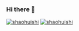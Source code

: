 ### Hi there 👋

<!--
**shaohuishi/shaohuishi** is a ✨ _special_ ✨ repository because its `README.md` (this file) appears on your GitHub profile.

Here are some ideas to get you started:

- 🔭 I’m currently working on ...
- 🌱 I’m currently learning ...
- 👯 I’m looking to collaborate on ...
- 🤔 I’m looking for help with ...
- 💬 Ask me about ...
- 📫 How to reach me: ...
- 😄 Pronouns: ...
- ⚡ Fun fact: ...
-->
[![shaohuishi](https://github-readme-stats.vercel.app/api?username=shaohuishi)](https://github.com/anuraghazra/github-readme-stats)
[![shaohuishi](https://github-readme-stats.vercel.app/api/top-langs/?username=shaohuishi&layout=donut-vertical)](https://github.com/anuraghazra/github-readme-stats)
